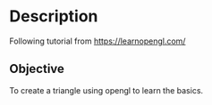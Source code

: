 # Description

Following tutorial from https://learnopengl.com/

## Objective

To create a triangle using opengl to learn the basics.